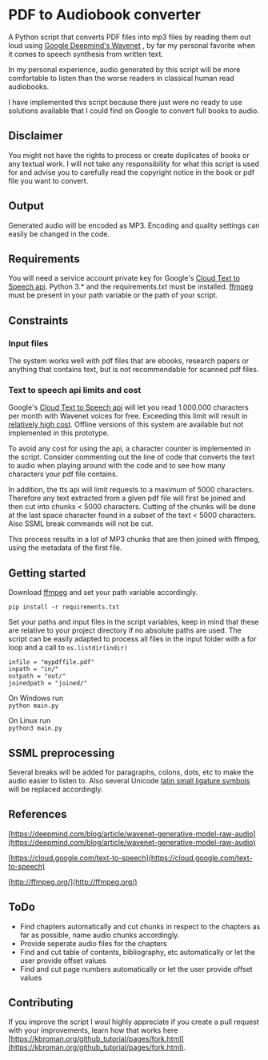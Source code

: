 # PDF to Audiobook converter
A Python script that converts PDF files into mp3 files by reading them out loud
using [Google Deepmind's Wavenet](https://deepmind.com/blog/article/wavenet-generative-model-raw-audio) 
, by far my personal favorite when it comes to
speech synthesis from written text.

In my personal experience, audio generated by this script will be more comfortable
to listen than the worse readers in classical human read audiobooks.

I have implemented this script because there just were no ready to use solutions available that I could
find on Google to convert full books to audio.

## Disclaimer
You might not have the rights to process or create duplicates of books or any textual work. I will not take 
any responsibility for what this script is used for and advise you to carefully read the copyright notice
in the book or pdf file you want to convert. 

## Output
Generated audio will be encoded as MP3. Encoding and quality settings can 
easily be changed in the code.

## Requirements
You will need a service account private key for Google's [Cloud Text to Speech api](https://cloud.google.com/text-to-speech).
Python 3.* and the requirements.txt must be installed.
[ffmpeg](http://ffmpeg.org/) must be present in your path variable or the path of your script.

## Constraints
### Input files
The system works well with pdf files that are ebooks, research papers or anything that contains text,
but is not recommendable for scanned pdf files. 

### Text to speech api limits and cost
Google's [Cloud Text to Speech api](https://cloud.google.com/text-to-speech) will let you read 1.000.000
characters per month with Wavenet voices for free.
Exceeding this limit will result in [relatively high cost](https://cloud.google.com/text-to-speech/pricing).
Offline versions of this system are available but not implemented in this prototype.

To avoid any cost for using the api, a character counter is implemented in the script.
Consider commenting out the line of code that converts the text to audio when playing
around with the code and to see how many characters your pdf file contains.

In addition, the tts api will limit requests to a maximum of 5000 characters. Therefore any text extracted from
a given pdf file will first be joined and then cut into chunks < 5000 characters. Cutting of the chunks will be done 
at the last space character found in a subset of the text < 5000 characters. Also SSML break commands will not be cut.

This process results in a lot of MP3 chunks that are then joined with ffmpeg, using the metadata of the first file.

## Getting started

Download [ffmpeg](http://ffmpeg.org/) and set your path variable accordingly.

`pip install -r requirements.txt`

Set your paths and input files in the script variables, keep in mind that these are relative to your project directory
if no absolute paths are used. The script can be easily adapted to process all files in the input folder with a for loop
and a call to `os.listdir(indir)`

`infile = "mypdffile.pdf"`  
`inpath = "in/"`  
`outpath = "out/"`  
`joinedpath = "joined/"`

On Windows run  
`python main.py`

On Linux run  
`python3 main.py`

## SSML preprocessing
Several breaks will be added for paragraphs, colons, dots, etc to make the audio easier to listen to. Also several Unicode
[latin small ligature symbols](https://unicode-table.com/en/FB06/) will be replaced accordingly.

## References
 [https://deepmind.com/blog/article/wavenet-generative-model-raw-audio](https://deepmind.com/blog/article/wavenet-generative-model-raw-audio) 
 
 [https://cloud.google.com/text-to-speech](https://cloud.google.com/text-to-speech)
  
 [http://ffmpeg.org/](http://ffmpeg.org/) 
 
 ## ToDo
 * Find chapters automatically and cut chunks in respect to the chapters as far as possible, name audio chunks accordingly.
 * Provide seperate audio files for the chapters
 * Find and cut table of contents, bibliography, etc automatically or let the user provide offset values
 * Find and cut page numbers automatically or let the user provide offset values

## Contributing
If you improve the script I woul highly appreciate if you create a pull request with your improvements, learn how that works here [https://kbroman.org/github_tutorial/pages/fork.html](https://kbroman.org/github_tutorial/pages/fork.html).
